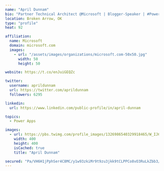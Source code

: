 ```yaml
---
name: "April Dunnam"
bio: "Partner Technical Architect @Microsoft | Blogger-Speaker | #PowerApps, #PowerAutomate, #Office365, #SharePoint | #WIT | #Karaoke Queen"
location: Broken Arrow, OK
type: "profile"
heat: 92

affiliation:
  name: Microsoft
  domain: microsoft.com
  images:
    - url: "/assets/images/organizations/microsoft.com-50x50.jpg"
      width: 50
      height: 50

website: https://t.co/enJuiGEQZc

twitter:
  username: aprildunnam
  url: https://twitter.com/aprildunnam
  followers: 6295

linkedin:
  url: https://www.linkedin.com/public-profile/in/april-dunnam

topics:
  - Power Apps

images:
  - url: https://pbs.twimg.com/profile_images/1326986540329918465/W_IJ6Ih2_400x400.jpg
    width: 400
    height: 400
    isCached: true
    title: "April Dunnam"

secured: "Pa/VH6H1jPphSer4C8MC/y1w93zkiMr9t9zu3jkk9tCLPPCo8vO3RuLkZbb3/LJfQRQ5R2v9PEuq9otRdrn+VSnT0GHquTpp2DeQoMNhpEiNoAX9JB7HdikGMx2XpJAk5v7yJo3diwW9z0d2+hcQ5mhAYFsVkRxePE0DjmVTHGbyblaUpepoJjUa9vccSA6VYVWoxZdobLUTn+iQ/F0rlAUuoC16PbEvp33cbXVRXvrUQLoRhoCwLPjMcSxgmTFfkppspAipCwh1brN83mK3RLHdYMbHkIxoo7sxrnqmSuoZrB2uMIFDrzKnJP/+PRorZRw6piVs5PqfjmlQvrHyp2iOR+bVtaVHzhl2Fko/HhhiSpJKimDMq/cypGra+6bTT2G80w5xMed9CaNS1isiuOrd3SV6ta9+kXZouNzQuGw=;0t41/7D8zUNrfb/KyN8xzw=="
---
```


